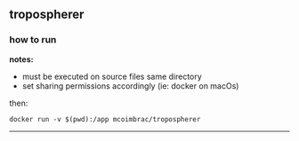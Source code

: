 
## tropospherer

### how to run

__notes:__

* must be executed on source files same directory
* set sharing permissions accordingly (ie: docker on macOs)

then:

```
docker run -v $(pwd):/app mcoimbrac/tropospherer
```

---